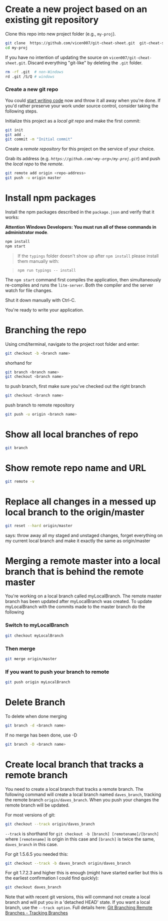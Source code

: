 # Create a new project based on an existing git repository

Clone this repo into new project folder (e.g., `my-proj`).
```bash
git clone  https://github.com/vicen007/git-cheat-sheet.git  git-cheat-sheet
cd my-proj
```

If you have no intention of updating the source on `vicen007/git-cheat-sheet.git`.
Discard everything "git-like" by deleting the `.git` folder.
```bash
rm -rf .git  # non-Windows
rd .git /S/Q # windows
```

### Create a new git repo
You could [start writing code](#start-development) now and throw it all away when you're done.
If you'd rather preserve your work under source control, consider taking the following steps.

Initialize this project as a *local git repo* and make the first commit:
```bash
git init
git add .
git commit -m "Initial commit"
```

Create a *remote repository* for this project on the service of your choice.

Grab its address (e.g. *`https://github.com/<my-org>/my-proj.git`*) and push the *local repo* to the *remote*.
```bash
git remote add origin <repo-address>
git push -u origin master
```
# Install npm packages

Install the npm packages described in the `package.json` and verify that it works:

**Attention Windows Developers:  You must run all of these commands in administrator mode**.

```bash
npm install
npm start
```

> If the `typings` folder doesn't show up after `npm install` please install them manually with:

> `npm run typings -- install`

The `npm start` command first compiles the application, 
then simultaneously re-compiles and runs the `lite-server`.
Both the compiler and the server watch for file changes.

Shut it down manually with Ctrl-C.

You're ready to write your application.

# Branching the repo

Using cmd/terminal, navigate to the project root folder and enter:

```bash
git checkout -b <branch name>
```

shorhand for
    
```bash
git branch <branch name>
git checkout <branch name>
```
    
to push branch, first make sure you've checked out the right branch

```bash
git checkout <branch name>
```
    
push branch to remote repository
    
```bash
git push -u origin <branch name>
```


# Show all local branches of repo

```bash
git branch
```

# Show remote repo name and URL

```bash
git remote -v
```

# Replace all changes in a messed up local branch to the origin/master

```bash
git reset --hard origin/master
```
says: throw away all my staged and unstaged changes, forget everything on my current local branch and make it exactly the same as origin/master

# Merging a remote master into a local branch that is behind the remote master

You're working on a local branch called myLocalBranch. The remote master branch has been updated after myLocalBranch was created. To update myLocalBranch with the commits made to the master branch do the following


### Switch to myLocalBranch

```bash
git checkout myLocalBranch
```
### Then merge
```bash
git merge origin/master
```
### If you want to push your branch to remote
```bash
git push origin myLocalBranch
```

# Delete Branch

To delete when done merging

```bash
git branch -d <branch name>
```

If no merge has been done, use -D

```bash
git branch -D <branch name>
```
# Create local branch that tracks a remote branch
You need to create a local branch that tracks a remote branch. The following command will create a local branch named `daves_branch`, tracking the remote branch `origin/daves_branch`. When you push your changes the remote branch will be updated.

For most versions of git:

```bash
git checkout --track origin/daves_branch
```

`--track` is shorthand for `git checkout -b [branch] [remotename]/[branch]` where `[remotename]` is origin in this case and `[branch]` is twice the same, `daves_branch` in this case.

For git 1.5.6.5 you needed this:

```bash
git checkout --track -b daves_branch origin/daves_branch
```

For git 1.7.2.3 and higher this is enough (might have started earlier but this is the earliest confirmation I could find quickly):

```bash
git checkout daves_branch
```

Note that with recent git versions, this will command not create a local branch and will put you in a 'detached HEAD' state. If you want a local branch, use the `--track option`. Full details here: [Git Branching Remote Branches - Tracking Branches](http://git-scm.com/book/en/v2/Git-Branching-Remote-Branches#Tracking-Branches)

